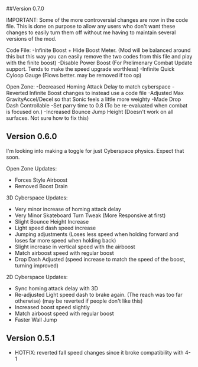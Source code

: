 ##Version 0.7.0

IMPORTANT: Some of the more controversial changes are now in the code file. This is done on purpose to allow any users who don't want these changes to easily turn them off without me having to maintain several versions of the mod.

Code File:
-Infinite Boost + Hide Boost Meter. (Mod will be balanced around this but this way you can easily remove the two codes from this file and play with the finite boost)
-Disable Power Boost (For Prelimenary  Combat Update support. Tends to make the speed upgrade worthless)
-Infinite Quick Cyloop Gauge (Flows better. may be removed if too op)

Open Zone:
-Decreased Homing Attack Delay to match cyberspace
-Reverted Infinite Boost changes to instead use a code file
-Adjusted Max GravityAccel/Decel so that Sonic feels a little more weighty
-Made Drop Dash Controllable
-Set parry time to 0.8 (To be re-evaluated when combat is focused on.)
-Increased Bounce Jump Height (Doesn't work on all surfaces. Not sure how to fix this)

## Version 0.6.0
I'm looking into making a toggle for just Cyberspace physics. Expect that soon.

Open Zone Updates:
- Forces Style Airboost
- Removed Boost Drain

3D Cyberspace Updates:
- Very minor increase of homing attack delay
- Very Minor Skateboard Turn Tweak (More Responsive at first)
- Slight Bounce Height Increase
- Light speed dash speed increase
- Jumping adjustments (Loses less speed when holding forward and loses far more speed when holding back)
- Slight increase in vertical speed with the airboost
- Match airboost speed with regular boost
- Drop Dash Adjusted (speed increase to match the speed of the boost, turning improved)


2D Cyberspace Updates:
- Sync homing attack delay with 3D
- Re-adjusted Light speed dash to brake again. (The reach was too far otherwise) (may be reverted if people don't like this)
- Increased boost speed slightly
- Match airboost speed with regular boost
- Faster Wall Jump

## Version 0.5.1

- HOTFIX: reverted fall speed changes since it broke compatibility with 4-1
